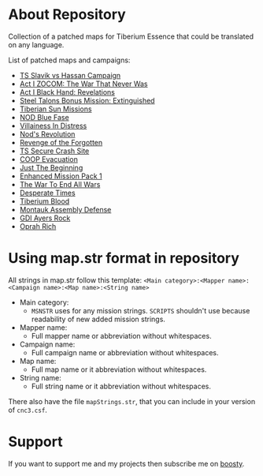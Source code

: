 # About Repository
Collection of a patched maps for Tiberium Essence that could be translated on any language.

List of patched maps and campaigns:
* [TS Slavik vs Hassan Campaign](https://www.moddb.com/mods/tiberium-essence/addons/te-ts-slavik-vs-hassan-campaign-16-complete)
* [Act I ZOCOM: The War That Never Was](https://www.moddb.com/mods/tiberium-essence/addons/te-zocom-origin)
* [Act I Black Hand: Revelations](https://www.moddb.com/mods/tiberium-essence/addons/te-black-hand-revelations-mission-1)
* [Steel Talons Bonus Mission: Extinguished](https://www.moddb.com/mods/tiberium-essence/addons/steel-talons-bonus-mission-extinguished)
* [Tiberian Sun Missions](https://www.moddb.com/mods/tiberian-sun-missions-te)
* [NOD Blue Fase](https://www.moddb.com/mods/tiberium-essence/addons/te-nod-blue-fase)
* [Villainess In Distress](https://www.moddb.com/mods/tiberium-essence/addons/te-villainess-in-distress)
* [Nod's Revolution](https://www.moddb.com/addons/nods-revolution)
* [Revenge of the Forgotten](https://www.moddb.com/games/cc-tiberium-wars/addons/revenge-of-the-forgotten)
* [TS Secure Crash Site](https://www.moddb.com/mods/co-op-tiberian-sun-map-pack/addons/te-1-6-tiberian-sun-secure-the-crash-site-v14)
* [COOP Evacuation](https://www.moddb.com/games/cc-tiberium-wars/addons/coop-evacuation-co-operative-mission)
* [Just The Beginning](https://www.moddb.com/groups/tiberium-essence-campaign-makers/addons/just-the-beginning)
* [Enhanced Mission Pack 1](https://www.moddb.com/groups/tiberium-essence-fans/addons/tiberium-essence-mission-pack-1-enhanced)
* [The War To End All Wars](https://www.moddb.com/games/cc-tiberium-wars/addons/the-war-to-end-all-wars1)
* [Desperate Times](https://www.moddb.com/games/cc-tiberium-wars/addons/desperate-times)
* [Tiberium Blood](https://www.moddb.com/groups/tiberium-essence-fans/addons/tiberium-blood)
* [Montauk Assembly Defense](https://www.moddb.com/mods/tiberium-essence/addons/montauk-assembly-defense)
* [GDI Ayers Rock](https://www.moddb.com/mods/tiberium-essence/addons/gdi-ayers-rock)
* [Oprah Rich](https://www.moddb.com/mods/tiberium-essence/addons/te-oprah-rich)

# Using map.str format in repository
All strings in map.str follow this template: `<Main category>:<Mapper name>:<Campaign name>:<Map name>:<String name>`

* Main category:
  * `MSNSTR` uses for any mission strings. `SCRIPTS` shouldn't use because readability of new added mission strings.
* Mapper name:
  * Full mapper name or abbreviation without whitespaces.
* Campaign name:
  * Full campaign name or abbreviation without whitespaces.
* Map name:
  * Full map name or it abbreviation without whitespaces.
* String name:
  * Full string name or it abbreviation without whitespaces.

There also have the file `mapStrings.str`, that you can include in your version of `cnc3.csf`.

# Support
If you want to support me and my projects then subscribe me on [boosty](https://boosty.to/mah_boi).
